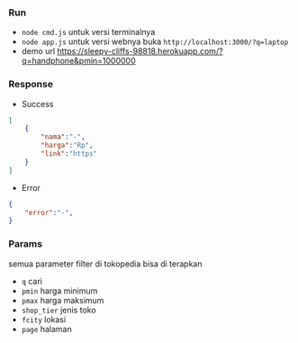 ### Run
- `node cmd.js` untuk versi terminalnya
- `node app.js` untuk versi webnya buka `http://localhost:3000/?q=laptop`
- demo url https://sleepy-cliffs-98818.herokuapp.com/?q=handphone&pmin=1000000

### Response
- Success
```json
[
    {
        "nama":"-",
        "harga":"Rp",
        "link":"https"
    }
]
```

- Error
```json
{
    "error":"-",
}
```


### Params

semua parameter filter di tokopedia bisa di terapkan

- `q` cari
- `pmin` harga minimum
- `pmax` harga maksimum
- `shop_tier` jenis toko
- `fcity` lokasi
- `page` halaman